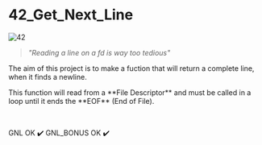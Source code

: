 # 42_Get_Next_Line

![42](https://user-images.githubusercontent.com/76601369/110706242-77158d00-81ef-11eb-8085-5da6f0988553.jpg)

> *"Reading a line on a fd is way too tedious"*

<p> The aim of this project is to make a fuction that will return a complete line, when it finds a newline. </br></p>
<p> This function will read from a **File Descriptor** and must be called in a loop until it ends the **EOF** (End of File). </br></p>
</br>
<p> GNL OK ✔️ GNL_BONUS OK ✔️</p>
